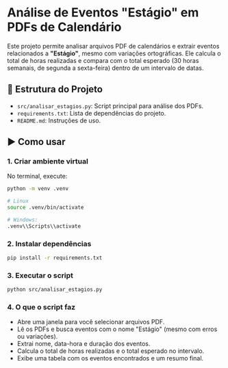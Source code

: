 # Análise de Eventos "Estágio" em PDFs de Calendário

Este projeto permite analisar arquivos PDF de calendários e extrair eventos relacionados a **"Estágio"**, mesmo com variações ortográficas. Ele calcula o total de horas realizadas e compara com o total esperado (30 horas semanais, de segunda a sexta-feira) dentro de um intervalo de datas.

## 📁 Estrutura do Projeto

- `src/analisar_estagios.py`: Script principal para análise dos PDFs.
- `requirements.txt`: Lista de dependências do projeto.
- `README.md`: Instruções de uso.

## ▶️ Como usar

### 1. Criar ambiente virtual

No terminal, execute:

```bash
python -m venv .venv

# Linux
source .venv/bin/activate

# Windows: 
.venv\\Scripts\\activate
```

### 2. Instalar dependências

```bash
pip install -r requirements.txt
```

### 3. Executar o script

```bash
python src/analisar_estagios.py
```

### 4. O que o script faz

- Abre uma janela para você selecionar arquivos PDF.
- Lê os PDFs e busca eventos com o nome "Estágio" (mesmo com erros ou variações).
- Extrai nome, data-hora e duração dos eventos.
- Calcula o total de horas realizadas e o total esperado no intervalo.
- Exibe uma tabela com os eventos encontrados e um resumo final.